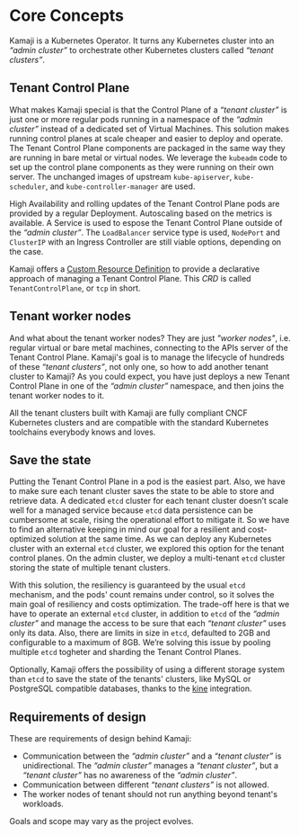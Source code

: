 # Core Concepts

Kamaji is a Kubernetes Operator. It turns any Kubernetes cluster into an _“admin cluster”_ to orchestrate other Kubernetes clusters called _“tenant clusters”_. 

## Tenant Control Plane
What makes Kamaji special is that the Control Plane of a _“tenant cluster”_ is just one or more regular pods running in a namespace of the _“admin cluster”_ instead of a dedicated set of Virtual Machines. This solution makes running control planes at scale cheaper and easier to deploy and operate. The Tenant Control Plane components are packaged in the same way they are running in bare metal or virtual nodes. We leverage the `kubeadm` code to set up the control plane components as they were running on their own server. The unchanged images of upstream `kube-apiserver`, `kube-scheduler`, and `kube-controller-manager` are used.

High Availability and rolling updates of the Tenant Control Plane pods are provided by a regular Deployment. Autoscaling based on the metrics is available. A Service is used to espose the Tenant Control Plane outside of the _“admin cluster”_. The `LoadBalancer` service type is used, `NodePort` and `ClusterIP` with an Ingress Controller are still viable options, depending on the case. 

Kamaji offers a [Custom Resource Definition](https://kubernetes.io/docs/tasks/extend-kubernetes/custom-resources/custom-resource-definitions/) to provide a declarative approach of managing a Tenant Control Plane. This *CRD* is called `TenantControlPlane`, or `tcp` in short.

## Tenant worker nodes
And what about the tenant worker nodes? They are just _"worker nodes"_, i.e. regular virtual or bare metal machines, connecting to the APIs server of the Tenant Control Plane. Kamaji's goal is to manage the lifecycle of hundreds of these _“tenant clusters”_, not only one, so how to add another tenant cluster to Kamaji? As you could expect, you have just deploys a new Tenant Control Plane in one of the _“admin cluster”_ namespace, and then joins the tenant worker nodes to it.

All the tenant clusters built with Kamaji are fully compliant CNCF Kubernetes clusters and are compatible with the standard Kubernetes toolchains everybody knows and loves.

## Save the state
Putting the Tenant Control Plane in a pod is the easiest part. Also, we have to make sure each tenant cluster saves the state to be able to store and retrieve data. A dedicated `etcd` cluster for each tenant cluster doesn’t scale well for a managed service because `etcd` data persistence can be cumbersome at scale, rising the operational effort to mitigate it. So we have to find an alternative keeping in mind our goal for a resilient and cost-optimized solution at the same time. As we can deploy any Kubernetes cluster with an external `etcd` cluster, we explored this option for the tenant control planes. On the admin cluster, we deploy a multi-tenant `etcd` cluster storing the state of multiple tenant clusters.

With this solution, the resiliency is guaranteed by the usual `etcd` mechanism, and the pods' count remains under control, so it solves the main goal of resiliency and costs optimization. The trade-off here is that we have to operate an external `etcd` cluster, in addition to `etcd` of the _“admin cluster”_ and manage the access to be sure that each _“tenant cluster”_ uses only its data. Also, there are limits in size in `etcd`, defaulted to 2GB and configurable to a maximum of 8GB. We’re solving this issue by pooling multiple `etcd` togheter and sharding the Tenant Control Planes.

Optionally, Kamaji offers the possibility of using a different storage system than `etcd` to save the state of the tenants' clusters, like MySQL or PostgreSQL compatible databases, thanks to the [kine](https://github.com/k3s-io/kine) integration. 

## Requirements of design
These are requirements of design behind Kamaji:

- Communication between the _“admin cluster”_ and a _“tenant cluster”_ is unidirectional. The _“admin cluster”_ manages a _“tenant cluster”_, but a _“tenant cluster”_ has no awareness of the _“admin cluster”_.
- Communication between different _“tenant clusters”_ is not allowed.
- The worker nodes of tenant should not run anything beyond tenant's workloads.

Goals and scope may vary as the project evolves.